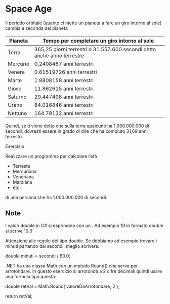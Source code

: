 # Space Age

Il periodo orbitale (quanto ci mette un pianeta a fare un giro intorno al sole) cambia a seconda del pianeta 

| Pianeta | Tempo per completare un giro intorno al sole |
|--|--|
| Terra | 365,25 giorni terrestri o 31.557.600 secondi detto anche anno terrestre |
| Mercurio | 0,2408467 anni terrestri |
| Venere | 0.61519726 anni terrestri |
| Marte | 1.8808158 anni terrestri |
| Giove | 11.862615 anni terrestri |
| Saturno | 29.447498 anni terrestri |
| Urano | 84.016846 anni terrestri |
| Nettuno | 164.79132 anni terrestri |

Quindi, se ti viene detto che sulla terra qualcuno ha 1.000.000.000 di secondi, dovresti essere in grado di dire che ha compiuto 31,69 anni terrestri.


Esercizio

Realizzare un programma per calcolare l’età 
- Terreste 
- Mercuriana 
- Veneriana 
- Marziana 
- etc..

di una persona che ha 1.000.000.000 di secondi.

## Note

I valori double in C# si esprimono con un .
Ad esempio 10 in formato double si scrive 10.0

Attenzione alle regole del tipo double.
Se dobbiamo ad esempio trovare i minuti partendo dai secondi, meglio scrivere:

double minuti = secondi / 60.0;

.NET ha una classe Math con un metodo Round() che serve per arrotondare.
In questo esercizio si arrotonda a 2 cifre decimali quindi usare una formula tipo questa:

double retVal = Math.Round( valoreDaArrotondare, 2 );

return retVal;
